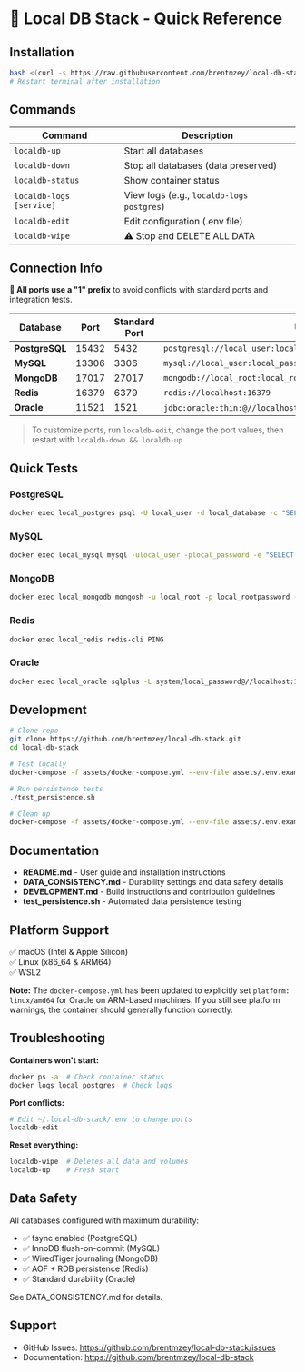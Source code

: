 # 🚀 Local DB Stack - Quick Reference

## Installation

```bash
bash <(curl -s https://raw.githubusercontent.com/brentmzey/local-db-stack/main/install.sh)
# Restart terminal after installation
```

## Commands

| Command | Description |
|---------|-------------|
| `localdb-up` | Start all databases |
| `localdb-down` | Stop all databases (data preserved) |
| `localdb-status` | Show container status |
| `localdb-logs [service]` | View logs (e.g., `localdb-logs postgres`) |
| `localdb-edit` | Edit configuration (.env file) |
| `localdb-wipe` | ⚠️ Stop and DELETE ALL DATA |

## Connection Info

**🔌 All ports use a "1" prefix** to avoid conflicts with standard ports and integration tests.

| Database | Port | Standard Port | URI Template |
|----------|------|---------------|--------------|
| **PostgreSQL** | 15432 | 5432 | `postgresql://local_user:local_password@localhost:15432/local_database` |
| **MySQL** | 13306 | 3306 | `mysql://local_user:local_password@localhost:13306/local_database` |
| **MongoDB** | 17017 | 27017 | `mongodb://local_root:local_rootpassword@localhost:17017/` |
| **Redis** | 16379 | 6379 | `redis://localhost:16379` |
| **Oracle** | 11521 | 1521 | `jdbc:oracle:thin:@//localhost:11521/FREEPDB1` (user: system) |

> To customize ports, run `localdb-edit`, change the port values, then restart with `localdb-down && localdb-up`

## Quick Tests

### PostgreSQL
```bash
docker exec local_postgres psql -U local_user -d local_database -c "SELECT version();"
```

### MySQL
```bash
docker exec local_mysql mysql -ulocal_user -plocal_password -e "SELECT VERSION();"
```

### MongoDB
```bash
docker exec local_mongodb mongosh -u local_root -p local_rootpassword --eval "db.version()"
```

### Redis
```bash
docker exec local_redis redis-cli PING
```

### Oracle
```bash
docker exec local_oracle sqlplus -L system/local_password@//localhost:1521/FREEPDB1 <<< "SELECT 'OK' FROM DUAL;"
```

## Development

```bash
# Clone repo
git clone https://github.com/brentmzey/local-db-stack.git
cd local-db-stack

# Test locally
docker-compose -f assets/docker-compose.yml --env-file assets/.env.example up -d

# Run persistence tests
./test_persistence.sh

# Clean up
docker-compose -f assets/docker-compose.yml --env-file assets/.env.example down -v
```

## Documentation

- **README.md** - User guide and installation instructions
- **DATA_CONSISTENCY.md** - Durability settings and data safety details
- **DEVELOPMENT.md** - Build instructions and contribution guidelines
- **test_persistence.sh** - Automated data persistence testing

## Platform Support

✅ macOS (Intel & Apple Silicon)  
✅ Linux (x86_64 & ARM64)  
✅ WSL2

**Note:** The `docker-compose.yml` has been updated to explicitly set `platform: linux/amd64` for Oracle on ARM-based machines. If you still see platform warnings, the container should generally function correctly.

## Troubleshooting

**Containers won't start:**
```bash
docker ps -a  # Check container status
docker logs local_postgres  # Check logs
```

**Port conflicts:**
```bash
# Edit ~/.local-db-stack/.env to change ports
localdb-edit
```

**Reset everything:**
```bash
localdb-wipe  # Deletes all data and volumes
localdb-up    # Fresh start
```

## Data Safety

All databases configured with maximum durability:
- ✅ fsync enabled (PostgreSQL)
- ✅ InnoDB flush-on-commit (MySQL)
- ✅ WiredTiger journaling (MongoDB)
- ✅ AOF + RDB persistence (Redis)
- ✅ Standard durability (Oracle)

See DATA_CONSISTENCY.md for details.

## Support

- GitHub Issues: https://github.com/brentmzey/local-db-stack/issues
- Documentation: https://github.com/brentmzey/local-db-stack
